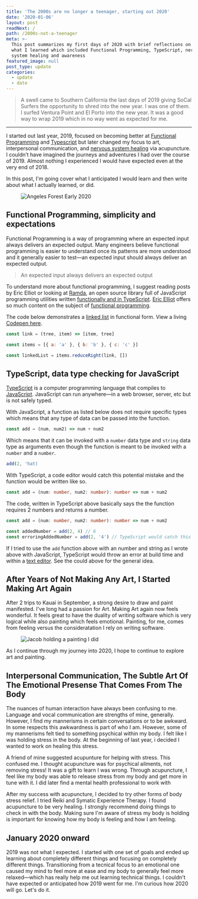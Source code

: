 ```yaml
---
title: 'The 2000s are no longer a teenager, starting out 2020'
date: '2020-01-06'
layout: post
readNext: /
path: /2000s-not-a-teenager
meta: >-
  This post summarizes my first days of 2020 with brief reflections on 2019,
  what I learned which included Functional Programming, TypeScript, nervous
  system healing and awareness
featured_image: null
post_type: update
categories:
  - update
  - date
---
```


> A swell came to Southern California the last days of 2019 giving SoCal Surfers the opportunity to shred into the new year. I was one of them. I surfed Ventura Point and El Porto into the new year. It was a good way to wrap 2019 which in no way went as expected for me.

---

I started out last year, 2019, focused on becoming better at [Functional Programming](https://medium.com/javascript-scene/master-the-javascript-interview-what-is-functional-programming-7f218c68b3a0) and [Typescript](https://en.wikipedia.org/wiki/TypeScript) but later changed my focus to art, interpersonal communication, and [nervous system healing](https://www.brainpickings.org/2016/06/20/the-body-keeps-the-score-van-der-kolk/) via acupuncture. I couldn’t have imagined the journeys and adventures I had over the course of 2019. Almost nothing I experienced I would have expected even at the very end of 2018.

In this post, I'm going cover what I anticipated I would learn and then write about what I actually learned, or did.

<figure class="figure--post">
  <img src="https://yowainwright.imgix.net/2000s-not-a-teenager/2.jpg?auto=format&w=800&fit=crop&crop=focalpoint&auto=format" alt="Angeles Forest Early 2020" />
</figure>

## Functional Programming, simplicity and expectations

Functional Programming is a way of programming where an expected input always delivers an expected output. Many engineers believe functional programming is easier to understand once its patterns are more understood and it generally easier to test—an expected input should always deliver an expected output.

> An expected input always delivers an expected output

To understand more about functional programming, I suggest reading posts by Eric Elliot or looking at [Ramda](https://fr.umio.us/why-ramda/), an open source library full of JavaScript programming utilities written [functionally and in TypeScript](https://ramdajs.com/docs/). [Eric Elliot](https://ericelliottjs.com/) offers so much content on the subject of [functional programming](https://medium.com/javascript-scene/composing-software-the-book-f31c77fc3ddc).

The code below demonstrates a [linked list](https://en.wikipedia.org/wiki/Linked_list) in functional form. View a living [Codepen here](https://codepen.io/yowainwright/pen/eYmqeWo).

```javascript
const link = (tree, item) => [item, tree]

const items = [{ a: 'a' }, { b: 'b' }, { c: 'c' }]

const linkedList = items.reduceRight(link, [])
```

## TypeScript, data type checking for JavaScript

[TypeScript](http://www.typescriptlang.org/) is a computer programming language that compiles to [JavaScript](https://developer.mozilla.org/en-US/docs/Web/JavaScript). JavaScript can run anywhere—in a web browser, server, etc but is not safely typed.

With JavaScript, a function as listed below does not require specific types which means that any type of data can be passed into the function.

```javascript
const add = (num, num2) => num + num2
```

Which means that it can be invoked with a `number` data type and `string` data type as arguments even though the function is meant to be invoked with a `number` and a `number`.

```javascript
add(2, 'hat)
```

With TypeScript, a code editor would catch this potential mistake and the function would be written like so.

```typescript
const add = (num: number, num2: number): number => num + num2
```

The code, written in TypeScript above basically says the the function requires 2 numbers and returns a number.

```typescript
const add = (num: number, num2: number): number => num + num2

const addedNumber = add(2, 4) // 6
const erroringAddedNumber = add(2, '4') // TypeScript would catch this within a text editor, and a build
```

If I tried to use the `add` function above with an number and string as I wrote above with JavaScript, TypeScript would throw an error at build time and within a [text editor](https://code.visualstudio.com/). See the could above for the general idea.

## After Years of Not Making Any Art, I Started Making Art Again

After 2 trips to Kauai in September, a strong desire to draw and paint manifested. I've long had a passion for Art. Making Art again now feels wonderful. It feels great to have the duality of writing software which is very logical while also painting which feels emotional. Painting, for me, comes from feeling versus the consideratation I rely on writing software.

<figure class="figure--post">
  <img src="https://yowainwright.imgix.net/2000s-not-a-teenager/6-grey.jpg?auto=format&w=800&fit=crop&crop=focalpoint&auto=format" alt="Jacob holding a painting I did" />
</figure>

As I continue through my journey into 2020, I hope to continue to explore art and painting.

## Interpersonal Communication, The Subtle Art Of The Emotional Presense That Comes From The Body

The nuances of human interaction have always been confusing to me. Language and vocal communication are strengths of mine, generally. However, I find my mannerisms in certain conversations or to be awkward. In some respects this awkwardness is part of who I am. However, some of my mannerisms felt tied to something psychical within my body. I felt like I was holding stress in the body. At the beginning of last year, i decided I wanted to work on healing this stress.

A friend of mine suggested acupunture for helping with stress. This confused me. I thought acupuncture was for psychical ailments, not removing stress! It was a gift to learn I was wrong. Through acupuncture, I feel like my body was able to release stress from my body and get more in tune with it. I did later find a mental health professional to work with

After my success with acupuncture, I decided to try other forms of body stress relief. I tried Reiki and Symatic Experience Therapy. I found acupuncture to be very healing. I strongly recommend doing things to check in with the body. Making sure I'm aware of stress my body is holding is important for knowing how my body is feeling and how I am feeling.

## January 2020 onward

2019 was not what I expected. I started with one set of goals and ended up learning about completely different things and focusing on completely different things. Transitioning from a tecnical focus to an emotional one caused my mind to feel more at ease and my body to generally feel more relaxed—which has really help me out learning technical things. I couldn't have expected or anticipated how 2019 went for me. I'm curious how 2020 will go. Let's do it.
